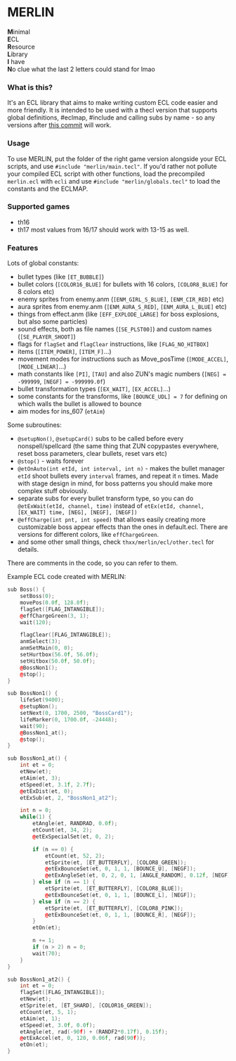 # MERLIN
**M**inimal  
**E**CL  
**R**esource  
**L**ibrary  
**I** have  
**N**o clue what the last 2 letters could stand for lmao  

### What is this?  
It's an ECL library that aims to make writing custom ECL code easier and more friendly. It is intended to be used with a thecl version that supports global definitions, \#eclmap, \#include and calling subs by name - so any versions after [this commit](https://github.com/thpatch/thtk/commit/fa516d1f32327254e5fdb887aab6a742f64a5331) will work.

### Usage
To use MERLIN, put the folder of the right game version alongside your ECL scripts, and use `#include "merlin/main.tecl"`. If you'd rather not pollute your compiled ECL script with other functions, load the precompiled `merlin.ecl` with `ecli` and use `#include "merlin/globals.tecl"` to load the constants and the ECLMAP. 

### Supported games
- th16
- th17
most values from 16/17 should work with 13-15 as well.

### Features
Lots of global constants:
- bullet types (like `[ET_BUBBLE]`)
- bullet colors (`[COLOR16_BLUE]` for bullets with 16 colors, `[COLOR8_BLUE]` for 8 colors etc)
- enemy sprites from enemy.anm (`[ENM_GIRL_S_BLUE]`, `[ENM_CIR_RED]` etc)
- aura sprites from enemy.anm (`[ENM_AURA_S_RED]`, `[ENM_AURA_L_BLUE]` etc)
- things from effect.anm (like `[EFF_EXPLODE_LARGE]` for boss explosions, but also some particles)
- sound effects, both as file names (`[SE_PLST00]`) and custom names (`[SE_PLAYER_SHOOT]`)
- flags for `flagSet` and `flagClear` instructions, like `[FLAG_NO_HITBOX]`
- items (`[ITEM_POWER]`, `[ITEM_F]`...)
- movement modes for instructions such as Move_posTime (`[MODE_ACCEL]`, `[MODE_LINEAR]`...)
- math constants like `[PI]`, `[TAU]` and also ZUN's magic numbers (`[NEG] = -999999`, `[NEGF] = -999999.0f`)
- bullet transformation types (`[EX_WAIT]`, `[EX_ACCEL]`...)
- some constants for the transforms, like `[BOUNCE_UDL] = 7` for defining on which walls the bullet is allowed to bounce
- aim modes for ins_607 (`etAim`)
  
Some subroutines:
- `@setupNon()`, `@setupCard()` subs to be called before every nonspell/spellcard (the same thing that ZUN copypastes everywhere, reset boss parameters, clear bullets, reset vars etc)
- `@stop()` - waits forever
- `@etOnAuto(int etId, int interval, int n)` - makes the bullet manager `etId` shoot bullets every `interval` frames, and repeat it `n` times. Made with stage design in mind, for boss patterns you should make more complex stuff obviously.
- separate subs for every bullet transform type, so you can do `@etExWait(etId, channel, time)` instead of `etEx(etId, channel, [EX_WAIT] time, [NEG], [NEGF], [NEGF])`
- `@effCharge(int pnt, int speed)` that allows easily creating more customizable boss appear effects than the ones in default.ecl. There are versions for different colors, like `effChargeGreen`.
- and some other small things, check `thxx/merlin/ecl/other.tecl` for details.

There are comments in the code, so you can refer to them.

Example ECL code created with MERLIN:  
```cpp
sub Boss() {
	setBoss(0);
	movePos(0.0f, 128.0f);
	flagSet([FLAG_INTANGIBLE]);
	@effChargeGreen(3, 1);
	wait(120);

	flagClear([FLAG_INTANGIBLE]);
	anmSelect(3);
	anmSetMain(0, 0);
	setHurtbox(56.0f, 56.0f);
	setHitbox(50.0f, 50.0f);
	@BossNon1();
	@stop();
}

sub BossNon1() {
	lifeSet(9400);
	@setupNon();
	setNext(0, 1700, 2500, "BossCard1");
	lifeMarker(0, 1700.0f, -24448);
	wait(90);
	@BossNon1_at();
	@stop();
}

sub BossNon1_at() {
	int et = 0;
	etNew(et);
	etAim(et, 3);
	etSpeed(et, 3.1f, 2.7f);
	@etExDist(et, 0);
	etExSub(et, 2, "BossNon1_at2");

	int n = 0;
	while(1) {
		etAngle(et, RANDRAD, 0.0f);
		etCount(et, 34, 2);
		@etExSpecialSet(et, 0, 2);

		if (n == 0) {
			etCount(et, 52, 2);
			etSprite(et, [ET_BUTTERFLY], [COLOR8_GREEN]);
			@etExBounceSet(et, 0, 1, 1, [BOUNCE_U], [NEGF]);
			@etExAngleSet(et, 0, 2, 0, 1, [ANGLE_RANDOM], 0.12f, [NEGF]);
		} else if (n == 1) {
			etSprite(et, [ET_BUTTERFLY], [COLOR8_BLUE]);
			@etExBounceSet(et, 0, 1, 1, [BOUNCE_L], [NEGF]);
		} else if (n == 2) {
			etSprite(et, [ET_BUTTERFLY], [COLOR8_PINK]);
			@etExBounceSet(et, 0, 1, 1, [BOUNCE_R], [NEGF]);
		}
		etOn(et);

		n += 1;
		if (n > 2) n = 0;
		wait(70);
	}
}

sub BossNon1_at2() {
	int et = 0;
	flagSet([FLAG_INTANGIBLE]);
	etNew(et);
	etSprite(et, [ET_SHARD], [COLOR16_GREEN]);
	etCount(et, 5, 1);
	etAim(et, 1);
	etSpeed(et, 3.0f, 0.0f);
	etAngle(et, rad(-90f) + (RANDF2*0.17f), 0.15f);
	@etExAccel(et, 0, 120, 0.06f, rad(90f));
	etOn(et);
}
```
